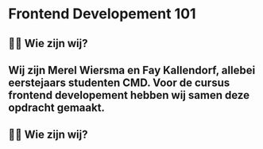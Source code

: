 # Frontend Developement 101
## :raising_hand_woman: Wie zijn wij?
Wij zijn Merel Wiersma en Fay Kallendorf, allebei eerstejaars studenten CMD. Voor de cursus frontend developement hebben wij samen deze opdracht gemaakt.
</br>
---
## :woman_technologist: Wie zijn wij?
